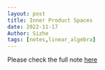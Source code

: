 ```yaml
---
layout: post
title: Inner Product Spaces
date: 2022-11-17
Author: Sizhe
tags: [notes,linear_algebra]
---
```


Please check the full note [here](https://lonitch.github.io/vector_space_basics/06-intro-to-inner-product-space.html)
